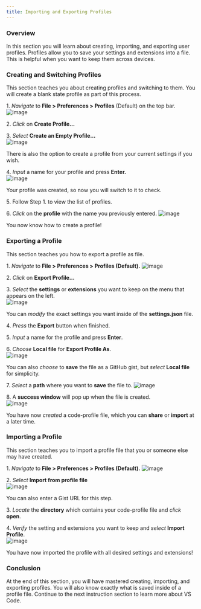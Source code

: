 ```yaml
---
title: Importing and Exporting Profiles
---
```


### Overview
In this section you will learn about creating, importing, and exporting user profiles. Profiles allow you to save your settings and extensions into a file. This is helpful when you want to keep them across devices. 

### Creating and Switching Profiles
This section teaches you about creating profiles and switching to them. You will create a blank state profile as part of this process.

1\. *Navigate* to **File > Preferences > Profiles** (Default) on the top bar.
![image](images/page2-img1.jpg)
  
2\. *Click* on **Create Profile...**

3\. *Select* **Create an Empty Profile...**  
![image](images/page2-img2.png)

There is also the option to create a profile from your current settings if you wish.

4\. *Input* a name for your profile and press **Enter.**  
![image](images/page2-img3.png)

Your profile was created, so now you will switch to it to check.

5\. Follow Step 1. to view the list of profiles.
  
6\. *Click* on the **profile** with the name you previously entered.
![image](images/page2-img4.png)

You now know how to create a profile!

### Exporting a Profile
This section teaches you how to export a profile as file.

1\. *Navigate* to **File > Preferences > Profiles (Default).**
![image](images/page2-img1.jpg)
  
2\. *Click* on **Export Profile...**

3\. *Select* the **settings** or **extensions** you want to keep on the menu that appears on the left.  
![image](images/page2-img5.JPG)

You can *modify* the exact settings you want inside of the **settings.json** file.

4\. *Press* the **Export** button when finished.

5\. *Input* a name for the profile and press **Enter**.

6\. *Choose* **Local file** for **Export Profile As**.  
![image](images/page2-img9.png)

You can also *choose* to **save** the file as a GitHub gist, but *select* **Local file** for simplicity.


7\. *Select* a **path** where you want to **save** the file to.
![image](images/page2-img10.JPG)


8\. A **success window** will pop up when the file is created.  
![image](images/page2-img6.JPG)

You have now *created* a code-profile file, which you can **share** or **import** at a later time.

### Importing a Profile
This section teaches you to import a profile file that you or someone else may have created.

1\. *Navigate* to **File > Preferences > Profiles (Default).**
![image](images/page2-img1.jpg)

2\. *Select* **Import from profile file**  
![image](images/page2-img7.JPG)

You can also enter a Gist URL for this step.

3\. *Locate* the **directory** which contains your code-profile file and *click* **open**.

4\. *Verify* the setting and extensions you want to keep and *select* **Import Profile**.  
![image](images/page2-img8.JPG)

You have now imported the profile with all desired settings and extensions! 

### Conclusion
At the end of this section, you will have mastered creating, importing, and exporting profiles. You will also know exactly what is saved inside of a profile file. Continue to the next instruction section to learn more about VS Code.
